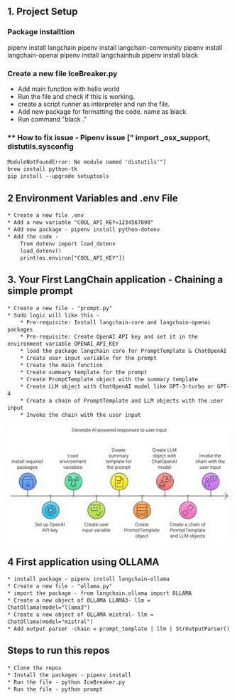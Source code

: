 ## 1. Project Setup


### Package installtion
pipenv install langchain
pipenv install langchain-community
pipenv install langchain-openai
pipenv install langchainhub
pipenv install black 


### Create a new file IceBreaker.py
   * Add main function with hello world
   * Run the file and check if this is working.
   * create a script runner as interpreter and run the file.
   * Add new package for formatting the code. name as black.
   * Run command "black ."

### ** How to fix issue - Pipenv issue ["  import _osx_support, distutils.sysconfig
    ModuleNotFoundError: No module named 'distutils'"]
    brew install python-tk
    pip install --upgrade setuptools





## 2 Environment Variables and .env File
    * Create a new file .env
    * Add a new variable "COOL_API_KEY=1234567890"
    * Add new package - pipenv install python-dotenv
    * Add the code - 
        from dotenv import load_dotenv
        load_dotenv()
        print(os.environ["COOL_API_KEY"])

## 3. Your First LangChain application - Chaining a simple prompt
    * Create a new file - "prompt.py"
    * Sudo logic will like this -  
        * Pre-requisite: Install langchain-core and langchain-openai packages
        * Pre-requisite: Create OpenAI API key and set it in the environment variable OPENAI_API_KEY
        * load the package langchain core for PromptTemplate & ChatOpenAI
        * Create user input variable for the prompt
        * Create the main function
        * Create summary template for the prompt
        * Create PromptTemplate object with the summary template
        * Create LLM object with ChatOpenAI model like GPT-3-turbo or GPT-4
        * Create a chain of PromptTemplate and LLM objects with the user input
        * Invoke the chain with the user input
![Basic-langchain-promt_01.png](resources/Basic-langchain-promt_01.png)

## 4 First application using OLLAMA
    * install package - pipenv install langchain-ollama
    * Create a new file - "ollama.py"
    * import the package - from langchain.ollama import OLLAMA
    * Create a new object of OLLAMA LLAMA3- llm = ChatOllama(model="llama3")
    * Create a new object of OLLAMA mistral- llm = ChatOllama(model="mistral")
    * Add output parser -chain = prompt_template | llm | StrOutputParser()



## Steps to run this repos
    * Clone the repos
    * Install the packages - pipenv install
    * Run the file - python IceBreaker.py
    * Run the file - python prompt
    